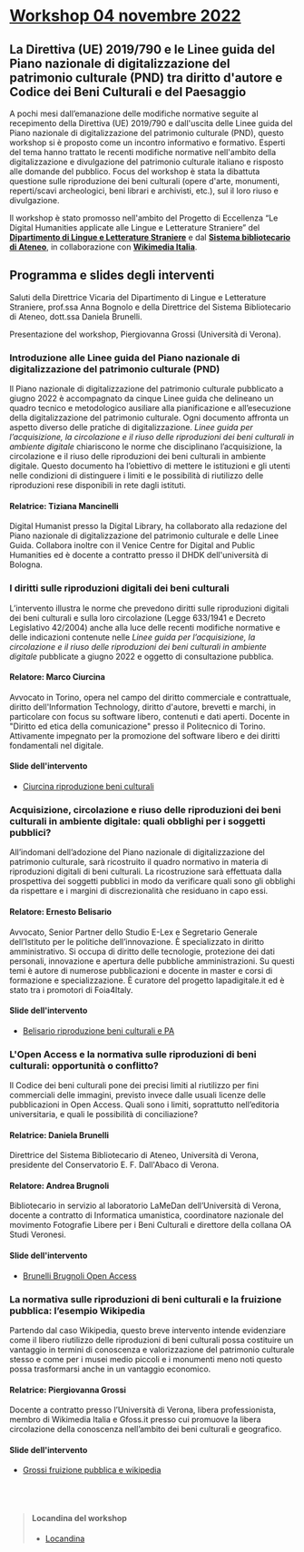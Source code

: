 # [Workshop 04 novembre 2022](https://www.dlls.univr.it/?ent=seminario&id=5773)
## La Direttiva (UE) 2019/790 e le Linee guida del Piano nazionale di digitalizzazione del patrimonio culturale (PND) tra diritto d'autore e Codice dei Beni Culturali e del Paesaggio
A pochi mesi dall’emanazione delle modifiche normative seguite al recepimento della Direttiva (UE) 2019/790 e dall'uscita delle Linee guida del Piano nazionale di digitalizzazione del patrimonio culturale (PND), questo workshop si è proposto come un incontro informativo e formativo.
Esperti del tema hanno trattato le recenti modifiche normative nell'ambito della digitalizzazione e divulgazione del patrimonio culturale italiano e risposto alle domande del pubblico.
Focus del workshop è stata la dibattuta questione sulle riproduzione dei beni culturali (opere d'arte, monumenti, reperti/scavi archeologici, beni librari e archivisti, etc.), sul il loro riuso e divulgazione.
 
Il workshop è stato promosso nell'ambito del Progetto di Eccellenza “Le Digital Humanities applicate alle Lingue e Letterature Straniere” del **[Dipartimento di Lingue e Letterature Straniere](https://www.dlls.univr.it/)** e dal **[Sistema bibliotecario di Ateneo](https://www.univr.it/it/organizzazione/sistema-bibliotecario-di-ateneo/)**, in collaborazione con **[Wikimedia Italia](https://www.wikimedia.it/)**.
 
## Programma e slides degli interventi
Saluti della Direttrice Vicaria del Dipartimento di Lingue e Letterature Straniere, prof.ssa Anna Bognolo e della Direttrice del Sistema Bibliotecario di Ateneo, dott.ssa Daniela Brunelli.

Presentazione del workshop, Piergiovanna Grossi (Università di Verona).
### Introduzione alle Linee guida del Piano nazionale di digitalizzazione del patrimonio culturale (PND)
Il Piano nazionale di digitalizzazione del patrimonio culturale pubblicato a giugno 2022 è accompagnato da cinque Linee guida che delineano un quadro tecnico e metodologico ausiliare alla pianificazione e all’esecuzione della digitalizzazione del patrimonio culturale. Ogni documento affronta un aspetto diverso delle pratiche di digitalizzazione. *Linee guida per l’acquisizione, la circolazione e il riuso delle riproduzioni dei beni culturali in ambiente digitale* chiariscono le norme che disciplinano l’acquisizione, la circolazione e il riuso delle riproduzioni dei beni culturali in ambiente digitale. Questo documento ha l’obiettivo di mettere le istituzioni e gli utenti nelle condizioni di distinguere i limiti e le possibilità di riutilizzo delle riproduzioni rese disponibili in rete dagli istituti. 
#### Relatrice: Tiziana Mancinelli
Digital Humanist presso la Digital Library, ha collaborato alla redazione del Piano nazionale di digitalizzazione del patrimonio culturale e delle Linee Guida. Collabora inoltre con il Venice Centre for Digital and Public Humanities ed è docente a contratto presso il DHDK dell'università di Bologna.
### I diritti sulle riproduzioni digitali dei beni culturali
L’intervento illustra le norme che prevedono diritti sulle riproduzioni digitali dei beni culturali e sulla loro circolazione (Legge 633/1941 e Decreto Legislativo 42/2004) anche alla luce delle recenti modifiche normative e delle indicazioni contenute nelle *Linee guida per l’acquisizione, la circolazione e il riuso delle riproduzioni dei beni culturali in ambiente digitale* pubblicate a giugno 2022 e oggetto di consultazione pubblica.
#### Relatore: Marco Ciurcina
Avvocato in Torino, opera nel campo del diritto commerciale e contrattuale, diritto dell'Information Technology, diritto d'autore, brevetti e marchi, in particolare con focus su software libero, contenuti e dati aperti.
Docente in "Diritto ed etica della comunicazione" presso il Politecnico di Torino. Attivamente impegnato per la promozione del software libero e dei diritti fondamentali nel digitale.
#### Slide dell'intervento
 * [Ciurcina riproduzione beni culturali](https://github.com/piergiovanna/DigitalBeniCulturali/blob/main/Ciurcina_riproduzione_beni_culturali.pdf)

### Acquisizione, circolazione e riuso delle riproduzioni dei beni culturali in ambiente digitale: quali obblighi per i soggetti pubblici?
All’indomani dell’adozione del Piano nazionale di digitalizzazione del patrimonio culturale, sarà ricostruito il quadro normativo in materia di riproduzioni digitali di beni culturali. La ricostruzione sarà effettuata dalla prospettiva dei soggetti pubblici in modo da verificare quali sono gli obblighi da rispettare e i margini di discrezionalità che residuano in capo essi.
#### Relatore: Ernesto Belisario
Avvocato, Senior Partner dello Studio E-Lex e Segretario Generale dell’Istituto per le politiche dell’innovazione. È specializzato in diritto amministrativo. Si occupa di diritto delle tecnologie, protezione dei dati personali, innovazione e apertura delle pubbliche amministrazioni. Su questi temi è autore di numerose pubblicazioni e docente in master e corsi di formazione e specializzazione. È curatore del progetto lapadigitale.it ed è stato tra i promotori di Foia4Italy.
#### Slide dell'intervento
  * [Belisario riproduzione beni culturali e PA](https://github.com/piergiovanna/DigitalBeniCulturali/blob/main/Belisario_Verona_041122_riproduzioni.pdf)

### L'Open Access e la normativa sulle riproduzioni di beni culturali: opportunità o conflitto? 
Il Codice dei beni culturali pone dei precisi limiti al riutilizzo per fini commerciali delle immagini, previsto invece dalle usuali licenze delle pubblicazioni in Open Access. Quali sono i limiti, soprattutto nell’editoria universitaria, e quali le possibilità di conciliazione?
#### Relatrice: Daniela Brunelli
Direttrice del Sistema Bibliotecario di Ateneo, Università di Verona, presidente del Conservatorio E. F. Dall'Abaco di Verona.
#### Relatore: Andrea Brugnoli
Bibliotecario in servizio al laboratorio LaMeDan dell’Università di Verona, docente a contratto di Informatica umanistica, coordinatore nazionale del movimento Fotografie Libere per i Beni Culturali e direttore della collana OA Studi Veronesi.
#### Slide dell'intervento
 * [Brunelli Brugnoli Open Access](https://github.com/piergiovanna/DigitalBeniCulturali/blob/main/Brunelli_Brugnoli_Open_Access.pdf)
 
### La normativa sulle riproduzioni di beni culturali e la fruizione pubblica: l’esempio Wikipedia
Partendo dal caso Wikipedia, questo breve intervento intende evidenziare come il libero riutilizzo delle riproduzioni di beni culturali possa costituire un vantaggio in termini di conoscenza e valorizzazione del patrimonio culturale stesso e come per i musei medio piccoli e i monumenti meno noti questo possa trasformarsi anche in un vantaggio economico. 
#### Relatrice: Piergiovanna Grossi
Docente a contratto presso l’Università di Verona, libera professionista, membro di Wikimedia Italia e Gfoss.it presso cui promuove la libera circolazione della conoscenza nell’ambito dei beni culturali e geografico.
#### Slide dell'intervento
 * [Grossi fruizione pubblica e wikipedia](https://github.com/piergiovanna/DigitalBeniCulturali/blob/main/Grossi-fruizione-pubblica-wikipedia.pdf)

 <br>
 <br>


>
> #### Locandina del workshop
> * [Locandina](https://www.dlls.univr.it/documenti/Seminario/documenti/documenti731214.pdf)


